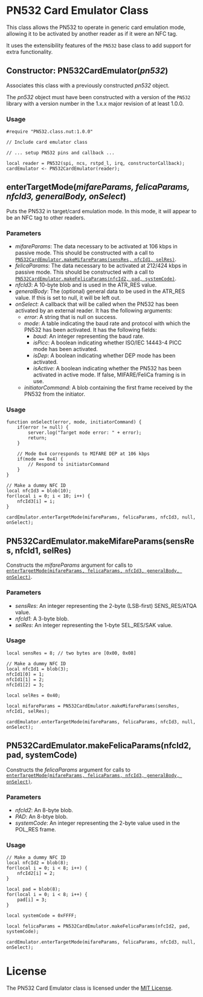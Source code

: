 # PN532 Card Emulator Class

This class allows the PN532 to operate in generic card emulation mode, allowing it to be activated by another reader as if it were an NFC tag.

It uses the extensibility features of the `PN532` base class to add support for extra functionality.

## Constructor: PN532CardEmulator(*pn532*)

Associates this class with a previously constructed *pn532* object.

The *pn532* object must have been constructed with a version of the `PN532` library with a version number in the 1.x.x major revision of at least 1.0.0.

### Usage

```squirrel
#require "PN532.class.nut:1.0.0"

// Include card emulator class

// ... setup PN532 pins and callback ...

local reader = PN532(spi, ncs, rstpd_l, irq, constructorCallback);
cardEmulator <- PN532CardEmulator(reader);
```

## enterTargetMode(*mifareParams, felicaParams, nfcId3, generalBody, onSelect*)

Puts the PN532 in target/card emulation mode.  In this mode, it will appear to be an NFC tag to other readers.

### Parameters

- *mifareParams*: The data necessary to be activated at 106 kbps in passive mode.  This should be constructed with a call to [`PN532CardEmulator.makeMifareParams(sensRes, nfcId1, selRes)`](#pn532cardemulatormakemifareparamssensres-nfcid1-selres).
- *felicaParams*: The data necessary to be activated at 212/424 kbps in passive mode.
This should be constructed with a call to [`PN532CardEmulator.makeFelicaParams(nfcId2, pad, systemCode)`](#pn532cardemulatormakefelicaparams(nfcid2-pad-systemcode)).
- *nfcId3*: A 10-byte blob and is used in the ATR_RES value.
- *generalBody*: The (optional) general data to be used in the ATR_RES value.  If this is set to null, it will be left out.
- *onSelect*: A callback that will be called when the PN532 has been activated by an external reader.  It has the following arguments:
    - *error*: A string that is null on success.
    - *mode*: A table indicating the baud rate and protocol with which the PN532 has been activated.  It has the following fields:
        - *baud*: An integer representing the baud rate.
        - *isPicc*: A boolean indicating whether ISO/IEC 14443-4 PICC mode has been activated.
        - *isDep*: A boolean indicating whether DEP mode has been activated.
        - *isActive*: A boolean indicating whether the PN532 has been activated in active mode. If false, MIFARE/FeliCa framing is in use.
    - *initiatorCommand*: A blob containing the first frame received by the PN532 from the initiator.

### Usage

```squirrel
function onSelect(error, mode, initiatorCommand) {
    if(error != null) {
        server.log("Target mode error: " + error);
        return;
    }
    
    // Mode 0x4 corresponds to MIFARE DEP at 106 kbps
    if(mode == 0x4) {
        // Respond to initiatorCommand
    }
}

// Make a dummy NFC ID
local nfcId3 = blob(10);
for(local i = 0; i < 10; i++) {
    nfcId3[i] = i;
}

cardEmulator.enterTargetMode(mifareParams, felicaParams, nfcId3, null, onSelect);
```

## PN532CardEmulator.makeMifareParams(sensRes, nfcId1, selRes)

Constructs the *mifareParams* argument for calls to [`enterTargetMode(mifareParams, felicaParams, nfcId3, generalBody, onSelect)`](#entertargetmodemifareparams-felicaparams-nfcid3-generalbody-onselect).

### Parameters

- *sensRes*: An integer representing the 2-byte (LSB-first) SENS_RES/ATQA value.
- *nfcId1*: A 3-byte blob.
- *selRes*: An integer representing the 1-byte SEL_RES/SAK value.

### Usage

```squirrel
local sensRes = 8; // two bytes are [0x00, 0x08]

// Make a dummy NFC ID
local nfcId1 = blob(3);
nfcId1[0] = 1;
nfcId1[1] = 2;
nfcId1[2] = 3;

local selRes = 0x40;

local mifareParams = PN532CardEmulator.makeMifareParams(sensRes, nfcId1, selRes);

cardEmulator.enterTargetMode(mifareParams, felicaParams, nfcId3, null, onSelect);
```

## PN532CardEmulator.makeFelicaParams(nfcId2, pad, systemCode)

Constructs the *felicaParams* argument for calls to [`enterTargetMode(mifareParams, felicaParams, nfcId3, generalBody, onSelect)`](#entertargetmodemifareparams-felicaparams-nfcid3-generalbody-onselect).

### Parameters

- *nfcId2*: An 8-byte blob.
- *PAD*: An 8-btye blob.
- *systemCode*: An integer representing the 2-byte value used in the POL_RES frame.

### Usage

```squirrel
// Make a dummy NFC ID
local nfcId2 = blob(8);
for(local i = 0; i < 8; i++) {
    nfcId2[i] = 2;
}

local pad = blob(8);
for(local i = 0; i < 8; i++) {
    pad[i] = 3;
}

local systemCode = 0xFFFF;

local felicaParams = PN532CardEmulator.makeFelicaParams(nfcId2, pad, systemCode);

cardEmulator.enterTargetMode(mifareParams, felicaParams, nfcId3, null, onSelect);
```

# License

The PN532 Card Emulator class is licensed under the [MIT License](../../LICENSE).
